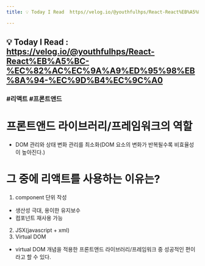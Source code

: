 ```yaml
---
title: 💡 Today I Read  https//velog.io/@youthfulhps/React-React%EB%A5%BC-%EC%82%AC%EC%9A%A9%ED%95%98%EB%8A%94-%EC%9D%B4%EC%9C%A0

---
```

## 💡 Today I Read : https://velog.io/@youthfulhps/React-React%EB%A5%BC-%EC%82%AC%EC%9A%A9%ED%95%98%EB%8A%94-%EC%9D%B4%EC%9C%A0

### #리액트 #프론트앤드

# 프론트앤드 라이브러리/프레임워크의 역할
- DOM 관리와 상태 변화 관리를 최소화(DOM 요소의 변화가 반복될수록 비효율성이 높아진다.)

# 그 중에 리액트를 사용하는 이유는?
1. component 단위 작성
- 생산성 극대, 용이한 유지보수
- 컴포넌트 재사용 가능

2. JSX(javascript + xml)
3. Virtual DOM
- virtual DOM 개념을 적용한 프론트앤드 라이브러리/프레임워크 중 성공적인 편이라고 할 수 있다.